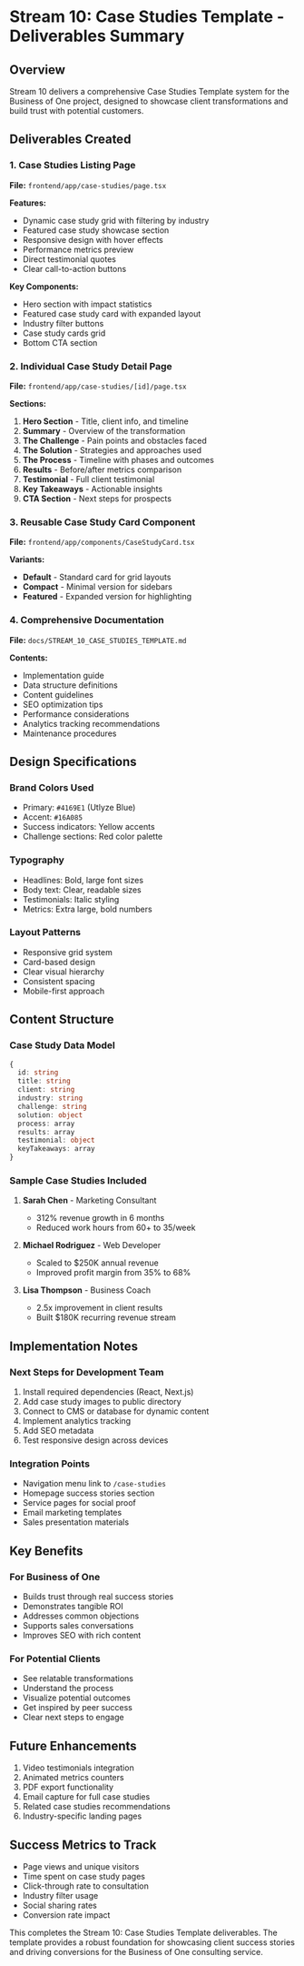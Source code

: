 # Stream 10: Case Studies Template - Deliverables Summary

## Overview
Stream 10 delivers a comprehensive Case Studies Template system for the Business of One project, designed to showcase client transformations and build trust with potential customers.

## Deliverables Created

### 1. Case Studies Listing Page
**File:** `frontend/app/case-studies/page.tsx`

**Features:**
- Dynamic case study grid with filtering by industry
- Featured case study showcase section
- Responsive design with hover effects
- Performance metrics preview
- Direct testimonial quotes
- Clear call-to-action buttons

**Key Components:**
- Hero section with impact statistics
- Featured case study card with expanded layout
- Industry filter buttons
- Case study cards grid
- Bottom CTA section

### 2. Individual Case Study Detail Page
**File:** `frontend/app/case-studies/[id]/page.tsx`

**Sections:**
1. **Hero Section** - Title, client info, and timeline
2. **Summary** - Overview of the transformation
3. **The Challenge** - Pain points and obstacles faced
4. **The Solution** - Strategies and approaches used
5. **The Process** - Timeline with phases and outcomes
6. **Results** - Before/after metrics comparison
7. **Testimonial** - Full client testimonial
8. **Key Takeaways** - Actionable insights
9. **CTA Section** - Next steps for prospects

### 3. Reusable Case Study Card Component
**File:** `frontend/app/components/CaseStudyCard.tsx`

**Variants:**
- **Default** - Standard card for grid layouts
- **Compact** - Minimal version for sidebars
- **Featured** - Expanded version for highlighting

### 4. Comprehensive Documentation
**File:** `docs/STREAM_10_CASE_STUDIES_TEMPLATE.md`

**Contents:**
- Implementation guide
- Data structure definitions
- Content guidelines
- SEO optimization tips
- Performance considerations
- Analytics tracking recommendations
- Maintenance procedures

## Design Specifications

### Brand Colors Used
- Primary: `#4169E1` (Utlyze Blue)
- Accent: `#16A085`
- Success indicators: Yellow accents
- Challenge sections: Red color palette

### Typography
- Headlines: Bold, large font sizes
- Body text: Clear, readable sizes
- Testimonials: Italic styling
- Metrics: Extra large, bold numbers

### Layout Patterns
- Responsive grid system
- Card-based design
- Clear visual hierarchy
- Consistent spacing
- Mobile-first approach

## Content Structure

### Case Study Data Model
```typescript
{
  id: string
  title: string
  client: string
  industry: string
  challenge: string
  solution: object
  process: array
  results: array
  testimonial: object
  keyTakeaways: array
}
```

### Sample Case Studies Included
1. **Sarah Chen** - Marketing Consultant
   - 312% revenue growth in 6 months
   - Reduced work hours from 60+ to 35/week

2. **Michael Rodriguez** - Web Developer
   - Scaled to $250K annual revenue
   - Improved profit margin from 35% to 68%

3. **Lisa Thompson** - Business Coach
   - 2.5x improvement in client results
   - Built $180K recurring revenue stream

## Implementation Notes

### Next Steps for Development Team
1. Install required dependencies (React, Next.js)
2. Add case study images to public directory
3. Connect to CMS or database for dynamic content
4. Implement analytics tracking
5. Add SEO metadata
6. Test responsive design across devices

### Integration Points
- Navigation menu link to `/case-studies`
- Homepage success stories section
- Service pages for social proof
- Email marketing templates
- Sales presentation materials

## Key Benefits

### For Business of One
- Builds trust through real success stories
- Demonstrates tangible ROI
- Addresses common objections
- Supports sales conversations
- Improves SEO with rich content

### For Potential Clients
- See relatable transformations
- Understand the process
- Visualize potential outcomes
- Get inspired by peer success
- Clear next steps to engage

## Future Enhancements
1. Video testimonials integration
2. Animated metrics counters
3. PDF export functionality
4. Email capture for full case studies
5. Related case studies recommendations
6. Industry-specific landing pages

## Success Metrics to Track
- Page views and unique visitors
- Time spent on case study pages
- Click-through rate to consultation
- Industry filter usage
- Social sharing rates
- Conversion rate impact

This completes the Stream 10: Case Studies Template deliverables. The template provides a robust foundation for showcasing client success stories and driving conversions for the Business of One consulting service.